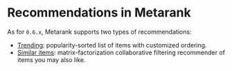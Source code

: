 # Recommendations in Metarank

As for `0.6.x`, Metarank supports two types of recommendations:
* [Trending](trending.md): popularity-sorted list of items with customized ordering.
* [Similar items](similar.md): matrix-factorization collaborative filtering recommender of items you may also like. 